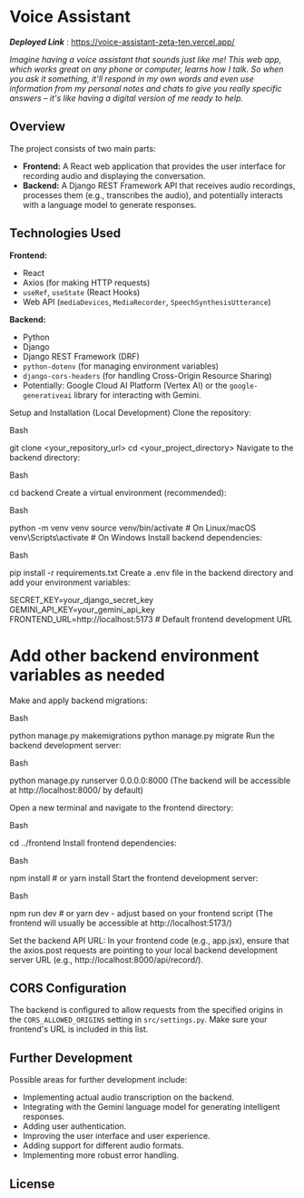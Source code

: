 # Voice Assistant 

***Deployed Link*** : https://voice-assistant-zeta-ten.vercel.app/

*Imagine having a voice assistant that sounds just like me! This web app, which works great on any phone or computer, learns how I talk. So when you ask it something, it'll respond in my own words and even use information from my personal notes and chats to give you really specific answers – it's like having a digital version of me ready to help.*

## Overview

The project consists of two main parts:

* **Frontend:** A React web application that provides the user interface for recording audio and displaying the conversation.
* **Backend:** A Django REST Framework API that receives audio recordings, processes them (e.g., transcribes the audio), and potentially interacts with a language model to generate responses.

## Technologies Used

**Frontend:**

* React
* Axios (for making HTTP requests)
* `useRef`, `useState` (React Hooks)
* Web API (`mediaDevices`, `MediaRecorder`, `SpeechSynthesisUtterance`)

**Backend:**

* Python
* Django
* Django REST Framework (DRF)
* `python-dotenv` (for managing environment variables)
* `django-cors-headers` (for handling Cross-Origin Resource Sharing)
* Potentially: Google Cloud AI Platform (Vertex AI) or the `google-generativeai` library for interacting with Gemini.

Setup and Installation (Local Development)
Clone the repository:

Bash

git clone <your_repository_url>
cd <your_project_directory>
Navigate to the backend directory:

Bash

cd backend
Create a virtual environment (recommended):

Bash

python -m venv venv
source venv/bin/activate  # On Linux/macOS
venv\Scripts\activate  # On Windows
Install backend dependencies:

Bash

pip install -r requirements.txt
Create a .env file in the backend directory and add your environment variables:

SECRET_KEY=your_django_secret_key
GEMINI_API_KEY=your_gemini_api_key
FRONTEND_URL=http://localhost:5173 # Default frontend development URL
# Add other backend environment variables as needed
Make and apply backend migrations:

Bash

python manage.py makemigrations
python manage.py migrate
Run the backend development server:

Bash

python manage.py runserver 0.0.0.0:8000
(The backend will be accessible at http://localhost:8000/ by default)

Open a new terminal and navigate to the frontend directory:

Bash

cd ../frontend
Install frontend dependencies:

Bash

npm install  # or yarn install
Start the frontend development server:

Bash

npm run dev  # or yarn dev - adjust based on your frontend script
(The frontend will usually be accessible at http://localhost:5173/)

Set the backend API URL: In your frontend code (e.g., app.jsx), ensure that the axios.post requests are pointing to your local backend development server URL (e.g., http://localhost:8000/api/record/).

## CORS Configuration

The backend is configured to allow requests from the specified origins in the `CORS_ALLOWED_ORIGINS` setting in `src/settings.py`. Make sure your frontend's URL is included in this list.

## Further Development

Possible areas for further development include:

* Implementing actual audio transcription on the backend.
* Integrating with the Gemini language model for generating intelligent responses.
* Adding user authentication.
* Improving the user interface and user experience.
* Adding support for different audio formats.
* Implementing more robust error handling.


## License



